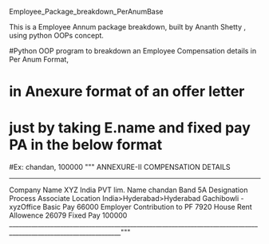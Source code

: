 Employee_Package_breakdown_PerAnumBase

This is a Employee Annum package breakdown, built by Ananth Shetty , using python OOPs concept.

#Python OOP program to breakdown an Employee Compensation details in Per Anum Format,

# in Anexure format of an offer letter 

# just by taking E.name and fixed pay PA in the below format

#Ex: chandan, 100000
"""
              ANNEXURE-II
           COMPENSATION DETAILS
_______________________________________________________________________
Company Name                    XYZ India PVT lim.
Name                            chandan
Band                            5A
Designation                     Process Associate
Location                        India>Hyderabad>Hyderabad Gachibowli - xyzOffice
Basic Pay                       66000
Employer Contribution to PF     7920
House Rent Allowence            26079
Fixed Pay                       100000
_________________________________________________________________________________________________________________"""
